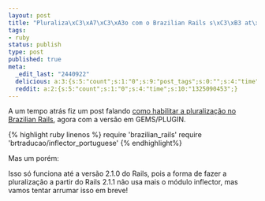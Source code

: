 ```yaml
---
layout: post
title: "Pluraliza\xC3\xA7\xC3\xA3o com o Brazilian Rails s\xC3\xB3 at\xC3\xA9 a vers\xC3\xA3o 2.1.0"
tags:
- ruby
status: publish
type: post
published: true
meta:
  _edit_last: "2440922"
  delicious: a:3:{s:5:"count";s:1:"0";s:9:"post_tags";s:0:"";s:4:"time";s:10:"1231248306";}
  reddit: a:2:{s:5:"count";s:1:"0";s:4:"time";s:10:"1325090453";}
---
```

A um tempo atrás fiz um post falando [como habilitar a pluralização no Brazilian Rails](http://tinogomes.wordpress.com/2008/09/03/pluralizacao-com-o-brazilian-rails/), agora com a versão em GEMS/PLUGIN.

{% highlight ruby linenos %}
require 'brazilian_rails'
require 'brtraducao/inflector_portuguese'
{% endhighlight%}

Mas um porém:

Isso só funciona até a versão 2.1.0 do Rails, pois a forma de fazer a pluralização a partir do Rails 2.1.1 não usa mais o módulo inflector, mas vamos tentar arrumar isso em breve!
